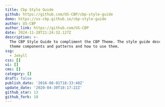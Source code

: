 ```yaml
---
title: Cbp Style Guide
github: https://github.com/US-CBP/cbp-style-guide
demo: https://us-cbp.github.io/cbp-style-guide
author: US-CBP
author_link: https://github.com/US-CBP
date: 2024-11-28T21:24:32.127Z
description: >-
  The CBP Style Guide to compliment the CBP Theme. The style guide describes CBP
  theme components and patterns and how to use them.
ssg:
  - Jekyll
css: []
ui: []
cms: []
category: []
draft: false
publish_date: '2016-08-01T18:33:40Z'
update_date: '2020-04-30T18:17:22Z'
github_star: 13
github_fork: 10
---
```

